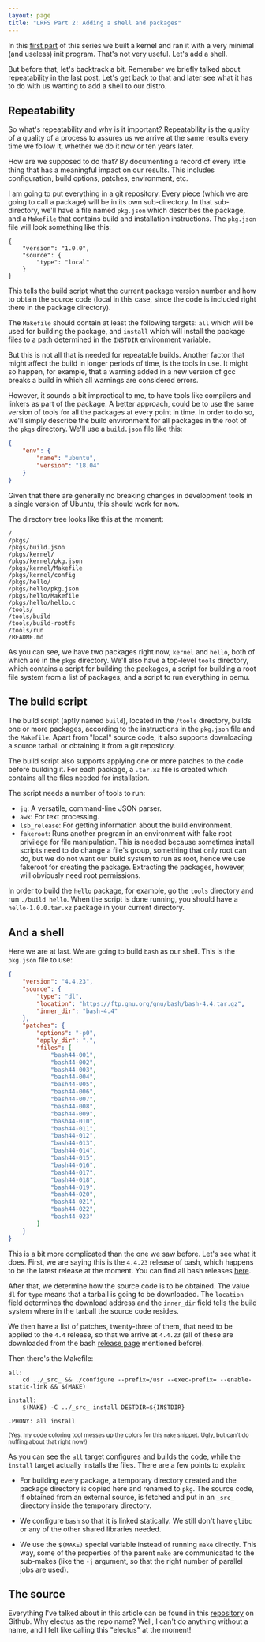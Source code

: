 ```yaml
---
layout: page
title: "LRFS Part 2: Adding a shell and packages"
---
```


In this [first part][1] of this series we built a kernel and ran it
with a very minimal (and useless) init program. That's not very
useful. Let's add a shell.

But before that, let's backtrack a bit. Remember we briefly talked
about repeatability in the last post. Let's get back to that and later
see what it has to do with us wanting to add a shell to our distro.

## Repeatability

So what's repeatability and why is it important? Repeatability is the
quality of a quality of a process to assures us we arrive at the same
results every time we follow it, whether we do it now or ten years
later.

How are we supposed to do that? By documenting a record of every
little thing that has a meaningful impact on our results. This
includes configuration, build options, patches, environment, etc.

I am going to put everything in a git repository. Every piece (which
we are going to call a package) will be in its own sub-directory. In
that sub-directory, we'll have a file named `pkg.json` which describes
the package, and a `Makefile` that contains build and installation
instructions. The `pkg.json` file will look something like this:

    {
        "version": "1.0.0",
        "source": {
            "type": "local"
        }
    }

This tells the build script what the current package version number
and how to obtain the source code (local in this case, since the code
is included right there in the package directory).

The `Makefile` should contain at least the following targets: `all`
which will be used for building the package, and `install` which will
install the package files to a path determined in the `INSTDIR`
environment variable.

But this is not all that is needed for repeatable builds. Another
factor that might affect the build in longer periods of time, is the
tools in use. It might so happen, for example, that a warning added in
a new version of gcc breaks a build in which all warnings are
considered errors.

However, it sounds a bit impractical to me, to have tools like
compilers and linkers as part of the package. A better approach, could
be to use the same version of tools for all the packages at every
point in time. In order to do so, we'll simply describe the build
environment for all packages in the root of the `pkgs`
directory. We'll use a `build.json` file like this:

```json
{
    "env": {
        "name": "ubuntu",
        "version": "18.04"
    }
}
```

Given that there are generally no breaking changes in development
tools in a single version of Ubuntu, this should work for now.

The directory tree looks like this at the moment:

    /
    /pkgs/
    /pkgs/build.json
    /pkgs/kernel/
    /pkgs/kernel/pkg.json
    /pkgs/kernel/Makefile
    /pkgs/kernel/config
    /pkgs/hello/
    /pkgs/hello/pkg.json
    /pkgs/hello/Makefile
    /pkgs/hello/hello.c
    /tools/
    /tools/build
    /tools/build-rootfs
    /tools/run
    /README.md

As you can see, we have two packages right now, `kernel` and `hello`,
both of which are in the `pkgs` directory. We'll also have a top-level
`tools` directory, which contains a script for building the packages,
a script for building a root file system from a list of packages, and
a script to run everything in qemu.

## The build script

The build script (aptly named `build`), located in the `/tools`
directory, builds one or more packages, according to the instructions
in the `pkg.json` file and the `Makefile`. Apart from "local" source
code, it also supports downloading a source tarball or obtaining it
from a git repository.

The build script also supports applying one or more patches to the
code before building it. For each package, a `.tar.xz` file is created
which contains all the files needed for installation.

The script needs a number of tools to run:

 - `jq`: A versatile, command-line JSON parser.
 - `awk`: For text processing.
 - `lsb_release`: For getting information about the build environment.
 - `fakeroot`: Runs another program in an environment with fake root
   privilege for file manipulation. This is needed because sometimes
   install scripts need to do change a file's group, something that
   only root can do, but we do not want our build system to run as
   root, hence we use fakeroot for creating the package. Extracting
   the packages, however, will obviously need root permissions.

In order to build the `hello` package, for example, go the `tools`
directory and run `./build hello`. When the script is done running,
you should have a `hello-1.0.0.tar.xz` package in your current
directory.

## And a shell

Here we are at last. We are going to build `bash` as our shell. This
is the `pkg.json` file to use:

```json
{
    "version": "4.4.23",
    "source": {
        "type": "dl",
        "location": "https://ftp.gnu.org/gnu/bash/bash-4.4.tar.gz",
        "inner_dir": "bash-4.4"
    },
    "patches": {
        "options": "-p0",
        "apply_dir": ".",
        "files": [
            "bash44-001",
            "bash44-002",
            "bash44-003",
            "bash44-004",
            "bash44-005",
            "bash44-006",
            "bash44-007",
            "bash44-008",
            "bash44-009",
            "bash44-010",
            "bash44-011",
            "bash44-012",
            "bash44-013",
            "bash44-014",
            "bash44-015",
            "bash44-016",
            "bash44-017",
            "bash44-018",
            "bash44-019",
            "bash44-020",
            "bash44-021",
            "bash44-022",
            "bash44-023"
        ]
    }
}
```

This is a bit more complicated than the one we saw before. Let's see
what it does. First, we are saying this is the `4.4.23` release of
bash, which happens to be the latest release at the moment. You can
find all bash releases [here][2].

After that, we determine how the source code is to be obtained. The
value `dl` for `type` means that a tarball is going to be
downloaded. The `location` field determines the download address and
the `inner_dir` field tells the build system where in the tarball the
source code resides.

We then have a list of patches, twenty-three of them, that need to be
applied to the `4.4` release, so that we arrive at `4.4.23` (all of
these are downloaded from the bash [release page][2] mentioned
before).

Then there's the Makefile:

```make
all:
    cd ../_src_ && ./configure --prefix=/usr --exec-prefix= --enable-static-link && $(MAKE)

install:
    $(MAKE) -C ../_src_ install DESTDIR=${INSTDIR}

.PHONY: all install
```

<sub>(Yes, my code coloring tool messes up the colors for this `make`
snippet. Ugly, but can't do nuffing about that right now!)</sub>

As you can see the `all` target configures and builds the code, while
the `install` target actually installs the files. There are a few
points to explain:

 - For building every package, a temporary directory created and the
   package directory is copied here and renamed to `pkg`. The source
   code, if obtained from an external source, is fetched and put in an
   `_src_` directory inside the temporary directory.

 - We configure `bash` so that it is linked statically. We still don't
   have `glibc` or any of the other shared libraries needed.

 - We use the `$(MAKE)` special variable instead of running `make`
   directly. This way, some of the properties of the parent `make` are
   communicated to the sub-makes (like the `-j` argument, so that the
   right number of parallel jobs are used).

## The source

Everything I've talked about in this article can be found in this
[repository][3] on Github. Why electus as the repo name? Well, I can't
do anything without a name, and I felt like calling this "electus" at
the moment!

[1]: /2018/12/15/linux-really-from-scratch
[2]: https://ftp.gnu.org/gnu/bash/
[3]: https://github.com/elektito/electus
